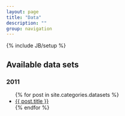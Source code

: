 ```yaml
---
layout: page
title: "Data"
description: ""
group: navigation
---
```

{% include JB/setup %}

Available data sets
-------------------

### 2011
<ul>
  {% for post in site.categories.datasets %}
      <li><a href="{{ post.url }}">{{ post.title }}</a></li>
  {% endfor %}
</ul>

